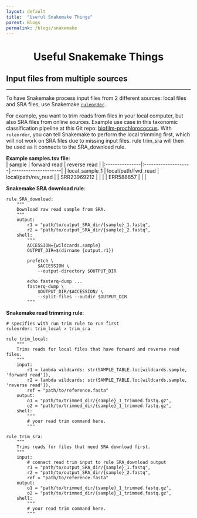 ```yaml
---
layout: default
title:  "Useful Snakemake Things"
parent: Blogs
permalink: /blogs/snakemake
---
```

<h1><center>Useful Snakemake Things</center></h1>

## Input files from multiple sources
--------------------------------------------------------------------------------
To have Snakemake process input files from 2 different sources: local files and SRA files, use Snakemake [`ruleorder`](https://snakemake.readthedocs.io/en/stable/snakefiles/rules.html#handling-ambiguous-rules).  

For example, you want to trim reads from files in your local computer, but also SRA files from online sources. Example use case in this taxonomic classification pipeline at this Git repo: [biofilm-prochlorococcus](https://github.com/nhinvo/biofilm-prochlorococcus/tree/main/TaxonomicClassification/Modified-ProSynTax-Workflow).  With `ruleorder`, you can tell Snakemake to perform the local trimming first, which will not work on SRA files due to missing input files. rule trim_sra will then be used as it connects to the SRA_download rule.  


**Example samples.tsv file**:     
| sample         | forward read        | reverse read         |
|:---------------|:--------------------|:---------------------|
| local_sample_1 | local/path/fwd_read | local/path/rev_read  |
| SRR23969212    |                     |                      |
| ERR588857      |                     |                      |

**Snakemake SRA download rule**:  
```
rule SRA_download:
    """
    Download raw read sample from SRA. 
    """
    output:
        r1 = "path/to/output_SRA_dir/{sample}_1.fastq",
        r2 = "path/to/output_SRA_dir/{sample}_2.fastq",
    shell:
        """
        ACCESSION={wildcards.sample}
        OUTPUT_DIR=$(dirname {output.r1})

        prefetch \
            $ACCESSION \
            --output-directory $OUTPUT_DIR

        echo fasterq-dump ... 
        fasterq-dump \
            $OUTPUT_DIR/$ACCESSION/ \
            --split-files --outdir $OUTPUT_DIR
        """
```

**Snakemake read trimming rule**:  
```
# specifies with run trim rule to run first 
ruleorder: trim_local > trim_sra 

rule trim_local:
    """
    Trims reads for local files that have forward and reverse read files. 
    """
    input:
        r1 = lambda wildcards: str(SAMPLE_TABLE.loc[wildcards.sample, 'forward read']),
        r2 = lambda wildcards: str(SAMPLE_TABLE.loc[wildcards.sample, 'reverse read']),
        ref = "path/to/reference.fasta"
    output:
        o1 = "path/to/trimmed_dir/{sample}_1_trimmed.fastq.gz",
        o2 = "path/to/trimmed_dir/{sample}_1_trimmed.fastq.gz",
    shell:
        """
        # your read trim command here. 
        """

rule trim_sra:
    """
    Trims reads for files that need SRA download first. 
    """
    input:
        # connect read trim input to rule SRA_download output 
        r1 = "path/to/output_SRA_dir/{sample}_1.fastq",
        r2 = "path/to/output_SRA_dir/{sample}_2.fastq",
        ref = "path/to/reference.fasta"
    output:
        o1 = "path/to/trimmed_dir/{sample}_1_trimmed.fastq.gz",
        o2 = "path/to/trimmed_dir/{sample}_1_trimmed.fastq.gz",
    shell:
        """
        # your read trim command here. 
        """
```
